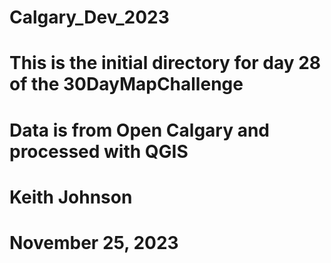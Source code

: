 # Calgary_Dev_2023
# This is the initial directory for day 28 of the 30DayMapChallenge
# Data is from Open Calgary and processed with QGIS
#
# Keith Johnson
# November 25, 2023
